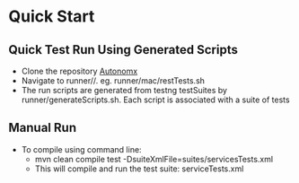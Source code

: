 # Quick Start

## Quick Test Run Using Generated Scripts

* Clone the repository [Autonomx](https://github.com/autonomx/Autonomx)
* Navigate to runner//. eg. runner/mac/restTests.sh
* The run scripts are generated from testng testSuites by runner/generateScripts.sh. Each script is associated with a suite of tests

## Manual Run

* To compile using command line:
  * mvn clean compile test -DsuiteXmlFile=suites/servicesTests.xml
  * This will compile and run the test suite: serviceTests.xml



